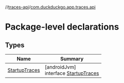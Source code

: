 //[traces-api](../../index.md)/[com.duckduckgo.app.traces.api](index.md)

# Package-level declarations

## Types

| Name | Summary |
|---|---|
| [StartupTraces](-startup-traces/index.md) | [androidJvm]<br>interface [StartupTraces](-startup-traces/index.md) |
